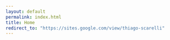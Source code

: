 ```yaml
---
layout: default
permalink: index.html
title: Home
redirect_to: "https://sites.google.com/view/thiago-scarelli"
---
```

